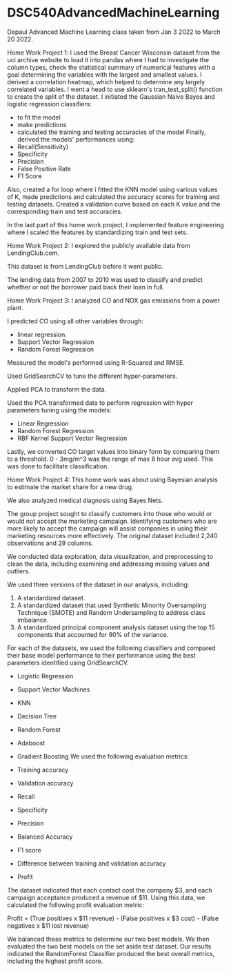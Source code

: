 # DSC540AdvancedMachineLearning
Depaul Advanced Machine Learning class taken from Jan 3 2022 to March 20 2022.

Home Work Project 1: 
I used the Breast Cancer Wisconsin dataset from the uci archive website to load it into pandas where I had to investigate the column types, check the statistical summary of numerical features with a goal determining the variables with the largest and smallest values. I derived a correlation heatmap, which helped to determine any largely correlated variables. I went a head to use sklearn's tran_test_split() function to create the split of the dataset.
I initiated the Gaussian Naive Bayes and logistic regression classifiers:
- to fit the model
- make predictions
- calculated the training and testing accuracies of the model
Finally, derived the models' performances using:
- Recall(Sensitivity)
- Specificity
- Precision
- False Positive Rate
- F1 Score

Also, created a for loop where i fitted the KNN model using various values of K, made predictions and calculated the accuracy scores for training and testing datasets. Created a validation curve based on each K value and the corresponding train and test accuracies.

In the last part of this home work project, I implemented feature engineering where I scaled the features by standardizing train and test sets.

Home Work Project 2:
I explored the publicly available data from LendingClub.com.

This dataset is from LendingClub before it went public.

The lending data from 2007 to 2010 was used to classify and predict whether or not the borrower paid back their loan in full.

Home Work Project 3:
I analyzed CO and NOX gas emissions from a power plant. 

I predicted CO using all other variables through:
- linear regression.
- Support Vector Regression
- Random Forest Regression 

Measured the model's performed using R-Squared and RMSE.

Used GridSearchCV to tune the different hyper-parameters.

Applied PCA to transform the data.

Used the PCA transformed data to perform regression with hyper parameters tuning using the models:
- Linear Regression
- Random Forest Regression
- RBF Kernel Support Vector Regression

Lastly, we converted CO target values into binary form by comparing them to a threshold. 0 - 3mg/m^3 was the range of max 8 hour avg used. This was done to facilitate classification. 

Home Work Project 4:
This home work was about using Bayesian analysis to estimate the market share for a new drug. 

We also analyzed medical diagnosis using Bayes Nets. 




The group project sought to classify customers into those who would or would not accept the marketing campaign. Identifying customers who are more likely to accept the campaign will assist companies in using their marketing resources more effectively. The original dataset included 2,240 observations and 29 columns.

We conducted data exploration, data visualization, and preprocessing to clean the data, including examining and addressing missing values and outliers.

We used three versions of the dataset in our analysis, including:

1. A standardized dataset.
2. A standardized dataset that used Synthetic Minority Oversampling Technique (SMOTE) and Random Undersampling to address class imbalance.
3. A standardized principal component analysis dataset using the top 15 components that accounted for 90% of the variance.


For each of the datasets, we used the following classifiers and compared their base model performance to their performance using the best parameters identified using GridSearchCV.

- Logistic Regression
- Support Vector Machines
- KNN
- Decision Tree
- Random Forest
- Adaboost
- Gradient Boosting
We used the following evaluation metrics:

- Training accuracy
- Validation accuracy
- Recall
- Specificity
- Precision
- Balanced Accuracy
- F1 score
- Difference between training and validation accuracy
- Profit

The dataset indicated that each contact cost the company $3, and each campaign acceptance produced a revenue of $11. Using this data, we calculated the following profit evaluation metric:

Profit = (True positives x $11 revenue) - (False positives x $3 cost) - (False negatives x $11 lost revenue)

We balanced these metrics to determine our two best models. We then evaluated the two best models on the set aside test dataset. Our results indicated the RandomForest Classifier produced the best overall metrics, including the highest profit score.
